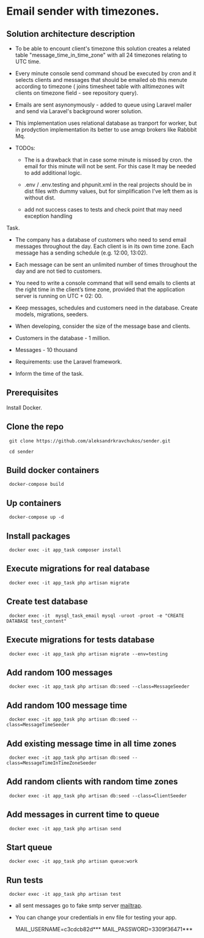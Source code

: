 # Email sender with timezones.

## Solution architecture description

* To be able to encount client's timezone this solution creates a related table "message_time_in_time_zone" with all 24 timezones relating to UTC time.

* Every minute console send command shoud be executed by cron and it selects clients and messages that should be emailed ob this menute according to timezone ( joins timesheet table with alltimezones wilt clients on timezone field - see repository query).

* Emails are sent asynonymously - added to queue using Laravel mailer and send via Laravel's background worer solution.

* This implementation uses relational database as tranport for worker, but in prodyction implementation its better to use amqp brokers like Rabbbit Mq.

* TODOs:
  
  - The is a drawback that in case some minute is missed by cron. the email for this minute will not be sent. For this case It may be needed to add additional logic.

  - .env  / .env.testing and phpunit.xml in the real projects should be in dist files with dummy values, but for simplification I've left them as is without dist.
    
  - add not success cases to tests and check point that may need exception handling
  
Task.

* The company has a database of customers who need to send email messages throughout the day. Each client is in its own time zone. Each message has a sending schedule (e.g. 12:00, 13:02). 

* Each message can be sent an unlimited number of times throughout the day and are not tied to customers.

* You need to write a console command that will send emails to clients at the right time in the client’s time zone, provided that the application server is running on UTC + 02: 00. 

* Keep messages, schedules and customers need in the database. Create models, migrations, seeders.

* When developing, consider the size of the message base and clients.
* Customers in the database - 1 million.
* Messages - 10 thousand

* Requirements: use the Laravel framework.

* Inform the time of the task.

## Prerequisites

Install Docker.

## Clone the repo

     git clone https://github.com/aleksandrkravchukos/sender.git
     
     cd sender

## Build docker containers

     docker-compose build 

## Up containers

     docker-compose up -d
     
## Install packages

     docker exec -it app_task composer install 
     
## Execute migrations for real database

     docker exec -it app_task php artisan migrate 

## Create test database

     docker exec -it  mysql_task_email mysql -uroot -proot -e "CREATE DATABASE test_content"

## Execute migrations for tests database

     docker exec -it app_task php artisan migrate --env=testing
     
## Add random 100 messages

     docker exec -it app_task php artisan db:seed --class=MessageSeeder
     
## Add random 100 message time

     docker exec -it app_task php artisan db:seed --class=MessageTimeSeeder
     
## Add existing message time in all time zones

     docker exec -it app_task php artisan db:seed --class=MessageTimeInTimeZoneSeeder
     
## Add random clients with random time zones 

     docker exec -it app_task php artisan db:seed --class=ClientSeeder
     
## Add messages in current time to queue

     docker exec -it app_task php artisan send 

## Start queue
 
     docker exec -it app_task php artisan queue:work
     
## Run tests

     docker exec -it app_task php artisan test
     
     
* all sent messages go to fake smtp server <a href="https://prnt.sc/tcf7b6">mailtrap</a>. 
* You can change your credentials in env file for testing your app.

    MAIL_USERNAME=c3cdcb82d***
    MAIL_PASSWORD=3309f36471*** 
     
